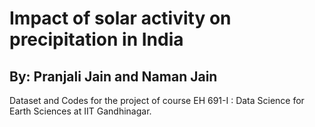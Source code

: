# Impact of solar activity on precipitation in India

## By: Pranjali Jain and Naman Jain 
Dataset and Codes for the project of course EH 691-I : Data Science for Earth Sciences at IIT Gandhinagar. 

